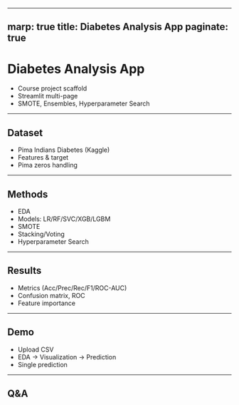 
---
marp: true
title: Diabetes Analysis App
paginate: true
---

# Diabetes Analysis App

- Course project scaffold
- Streamlit multi-page
- SMOTE, Ensembles, Hyperparameter Search
---

## Dataset
- Pima Indians Diabetes (Kaggle)
- Features & target
- Pima zeros handling

---

## Methods
- EDA
- Models: LR/RF/SVC/XGB/LGBM
- SMOTE
- Stacking/Voting
- Hyperparameter Search

---

## Results
- Metrics (Acc/Prec/Rec/F1/ROC-AUC)
- Confusion matrix, ROC
- Feature importance

---

## Demo
- Upload CSV
- EDA -> Visualization -> Prediction
- Single prediction

---
## Q&A

